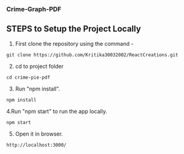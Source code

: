 ### Crime-Graph-PDF

## STEPS to Setup the Project Locally

1. First clone the repository using the command - 
```
git clone https://github.com/Kritika30032002/ReactCreations.git
```

2. cd to project folder
```
cd crime-pie-pdf
```

3. Run "npm install".
```
npm install
```
4.Run "npm start" to run the app locally.
```
npm start
```

5. Open it in browser.
```
http://localhost:3000/ 
```